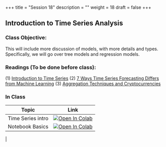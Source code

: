 +++
title = "Session 18"
description = ""
weight = 18
draft = false
+++

## Introduction to Time Series Analysis

### Class Objective:

This will include more discussion of models, with more details and types. Specifically, we will go over tree models and regression models.

### Readings (To be done before class):
(1) [Introduction to Time Series](https://www.youtube.com/watch?v=d4Sn6ny_5LI)
(2) [7 Ways Time Series Forecasting Differs from Machine Learning](https://www.datascience.com/blog/time-series-forecasting-machine-learning-differences)
(3) [Aggregation Techniques and Cryptocurrencies](https://medium.com/python-data/time-series-aggregation-techniques-with-python-a-look-at-major-cryptocurrencies-a9eb1dd49c1b)

### In Class
|    <center>   Topic   </center>     |   <center>  Link  </center>     |
| :--------------- |:------------|
|  Time Series intro | [![Open In Colab](https://colab.research.google.com/assets/colab-badge.svg)](https://colab.research.google.com/github/rpi-techfundamentals/spring2019-materials/blob/master/09-intro-timeseries/1_time_series.ipynb)  |
|  Notebook Basics  | [![Open In Colab](https://colab.research.google.com/assets/colab-badge.svg)](https://colab.research.google.com/github/rpi-techfundamentals/spring2019-materials/blob/master/09-intro-timeseries/2_focasting_rossman.ipynb) |
|
